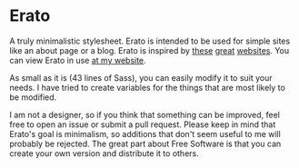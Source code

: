 # Erato
A truly minimalistic stylesheet. Erato is intended to be used for simple sites like an about page or a blog.
Erato is inspired by [these](http://motherfuckingwebsite.com/) [great](http://bettermotherfuckingwebsite.com/) [websites](http://evenbettermotherfucking.website/). You can view Erato in use [at my website](https://nokaa.moe).

As small as it is (43 lines of Sass), you can easily modify it to suit your needs. I have tried to create variables for the things that are most likely to be modified.

I am not a designer, so if you think that something can be improved, feel free to open an issue or submit a pull request. Please keep in mind that Erato's goal is minimalism, so additions that don't seem useful to me will probably be rejected. The great part about Free Software is that you can create your own version and distribute it to others.
